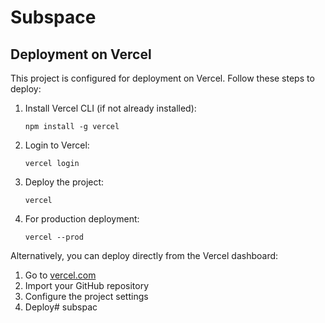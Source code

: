 # Subspace

## Deployment on Vercel

This project is configured for deployment on Vercel. Follow these steps to deploy:

1. Install Vercel CLI (if not already installed):
   ```
   npm install -g vercel
   ```

2. Login to Vercel:
   ```
   vercel login
   ```

3. Deploy the project:
   ```
   vercel
   ```

4. For production deployment:
   ```
   vercel --prod
   ```

Alternatively, you can deploy directly from the Vercel dashboard:

1. Go to [vercel.com](https://vercel.com)
2. Import your GitHub repository
3. Configure the project settings
4. Deploy#   s u b s p a c  
 